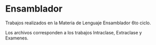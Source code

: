 # Ensamblador


Trabajos realizados en la Materia de Lenguaje Ensamblador 6to ciclo.

Los archivos corresponden a los trabajos Intraclase, Extraclase y Examenes.
